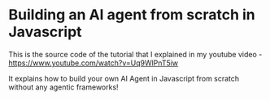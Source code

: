 # Building an AI agent from scratch in Javascript

This is the source code of the tutorial that I explained in my youtube video - https://www.youtube.com/watch?v=Uq9WlPnT5iw

It explains how to build your own AI Agent in Javascript from scratch without any agentic frameworks!